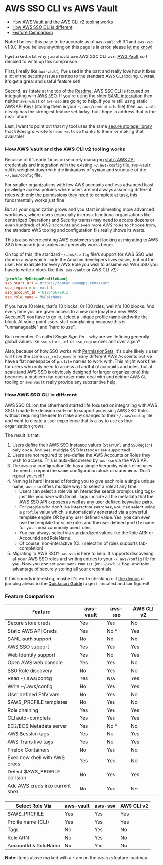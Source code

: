 # AWS SSO CLI vs AWS Vault

 * [How AWS Vault and the AWS CLI v2 tooling works](#how-aws-vault-and-the-aws-cli-v2-tooling-works)
 * [How AWS SSO CLI is different](#how-aws-sso-cli-is-different)
 * [Feature Comparison](#feature-comparison)

Note: I believe this page to be accurate as of `aws-vault` v6.3.1 and
`aws-sso` v1.9.0. If you believe anything on this page is in error, please [let me know](
https://github.com/synfinatic/aws-sso-cli/issues/new?title=Documentation+error:)!

I get asked a lot why you should use AWS SSO CLI over [AWS Vault](
https://github.com/99designs/aws-vault) so I decided to write up this comparison.

First, I really like `aws-vault`, I've used in the past and really love
how it fixes a lot of the security issues related to the standard
AWS CLI tooling. Overall, it's got a great and useful feature set!

Second, as I state at the top of the [Readme](../README.md), AWS SSO CLI
is focused on integrating with [AWS SSO](
https://docs.aws.amazon.com/singlesignon/latest/userguide/what-is.html).  If
you're using the older [SAML integration](
https://docs.aws.amazon.com/IAM/latest/UserGuide/id_roles_providers_saml.html)
then neither `aws-vault` or `aws-sso` are going to help.  If you're still
using static AWS API Keys (storing them in your `~/.aws/credentials` file) then
`aws-vault` clearly has the strongest feature set today, but I hope to address
that in the near future.

Last, I want to point out that my tool uses the same [secure storage library](
https://github.com/99designs/keyring) that 99designs wrote for `aws-vault`
so thanks to them for making that available!

### How AWS Vault and the AWS CLI v2 tooling works

Because of it's early focus on securely managing [static AWS API
credentials](
https://docs.aws.amazon.com/cli/latest/userguide/cli-configure-files.html)
and integration with the existing `~/.aws/config` file, `aws-vault` still is
weighed down with the limitations of syntax and structure of the `~/.aws/config`
file.

For smaller organizations with few AWS accounts and less advanced
least priviledge access policies where users are not always assuming different
roles with only the permissions they need to complete at task, this
fundamentally works just fine.

But as your organization grows and you start implimenting more advanced
workflows, where users (especially in cross-functional organizations like
centralized Operations and Security teams) may need to access dozens or
even hundreds of AWS accounts and even more AWS roles to choose from,
the standard AWS tooling and configuration file really shows its warts.

This is also where existing AWS customers start looking at migrating to AWS SSO
because it just scales and generally works better.

On top of this, the standard `~/.aws/config` file's support for AWS SSO
was done in a way which made the Amazon developers lives easier, but not
the user.  For example for every AWS Role you wish to assume via AWS SSO
you have to write a block like this (`aws-vault` or AWS CLI v2):

```ini
[profile MyUniqueProfileName]
sso_start_url = https://foobar.awsapps.com/start
sso_region = us-east-1
sso_account_id = 012345678912
sso_role_name = MyRoleName
```

If you have 10 roles, that's 10 blocks.  Or 100 roles, well it's 100 blocks.
And every time you are given access to a new role (maybe a new AWS Account?)
you have to go in, select a unique profile name and write the block. At some
point users start complaining because this is "unmanageable" and "hard to use".

But remember it's called _Single Sign On_... why are we defining generally
global values like `sso_start_url` or `sso_region` over and over again?

Also, because of how SSO works with [PermissionSets](
https://docs.aws.amazon.com/singlesignon/latest/userguide/permissionsetsconcept.html),
it's quite likely a user will have the same `sso_role_name` in many different
AWS Accounts but we have a flat namespace of `profile` names to work with. This
might work fine for users who only need to access a handful of accounts
and roles, but at scale (and AWS SSO is obviously designed for larger
organizations) this becomes a problem that each user must deal with and
neither AWS CLI tooling or `aws-vault` really provide any substantive help.

### How AWS SSO CLI is different

AWS SSO CLI on the otherhand started life focused on integrating with AWS SSO.
I made the decision early on to support accessing AWS SSO Roles
without requiring the user to make any changes to their `~/.aws/config` file
and want to create a user experience that is a joy to use as their organization
grows.

The result is that:

 1. Users define their AWS SSO Instance values (`StartUrl` and `SSORegion`)
    only once. And yes, multiple SSO Instances are supported!
 1. Users are not required to pre-define the AWS Accounts or Roles they
    wish to access.  This is auto-discovered by `aws-sso` via the AWS API.
 1. The `aws-sso` configuration file has a simple hierarchy which eliminates
    the need to repeat the same configuration block or statements.
    Don't repeat yourself!
 1. Naming is hard!  Instead of forcing you to give each role a single unique
    name, `aws-sso` offers multiple ways to select a role at any time:
    * Users can select a role via an interactive search prompt using tags-
        just like you have with Gmail.  Tags include all the metadata that the
        AWS SSO API exposes as well as any user defined key/value pairs.
    * For people who don't like interactive searches, you can select using
        a `profile` value which is automatically generated via a powerful
        template engine OR by any user defined value.  Yes, you can even use
        the template for some roles and the user defined `profile` name for
        your most commonly used roles.
    * You can always select via standardized values like the Role ARN or
        AccountId and RoleName.
    * Of course, non-interactive (CLI) selection of roles supports
        tab-completion!
 1. Migrating to AWS SSO?  `aws-sso` is here to help.  It supports
    discovering all your AWS SSO roles and writing entries to your
    `~/.aws/config` file for you.  Now you can set your `$AWS_PROFILE`
    (or `--profile` flag) and take advantage of securely storing all your
     credentials.

If this sounds interesting, maybe it's worth checking out [the demos](demos.md)
or jumping ahead to the [Quickstart Guide](quickstart.md) to get it installed
and configured!

### Feature Comparison

| Feature                 | aws-vault | aws-sso   | AWS CLI v2 |
|-------------------------|-----------|-----------|------------|
| Secure store creds      | Yes       | Yes       | No         |
| Static AWS API Creds    | Yes       | No *      | Yes        |
| SAML auth support       | No        | No        | No         |
| AWS SSO support         | Yes       | Yes       | Yes        |
| Web Identity support    | Yes       | No        | Yes        |
| Open AWS web console    | Yes       | Yes       | No         |
| SSO Role discovery      | No        | Yes       | No         |
| Read ~/.aws/config      | Yes       | N/A       | Yes        |
| Write ~/.aws/config     | No        | Yes       | Yes        |
| User defined ENV vars   | No        | Yes       | No         |
| $AWS\_PROFILE templates | No        | Yes       | No         |
| Role chaining           | Yes       | Yes       | Yes        |
| CLI auto-complete       | Yes       | Yes       | Yes        |
| EC2/ECS Metadata server | Yes       | No *      | No         |
| AWS Session tags        | Yes       | No        | Yes        |
| AWS Transitive tags     | Yes       | No        | Yes        |
| Firefox Containers      | No        | Yes       | No         |
| Exec new shell with AWS creds    | Yes  | Yes   | No     |
| Detect $AWS\_PROFILE collision   | No   | Yes   | Yes    |
| Add AWS creds into current shell | No   | Yes   | No     |

| Select Role Via      | aws-vault | aws-sso | AWS CLI v2 |
|----------------------|-----------|---------|------------|
| $AWS\_PROFILE        | Yes       | Yes     | Yes        |
| Profile name (CLI)   | Yes       | Yes     | Yes        |
| Tags                 | No        | Yes     | No         |
| Role ARN             | No        | Yes     | No         |
| AccountId & RoleName | No        | Yes     | No         |

**Note:** Items above marked with a `*` are on the `aws-sso` feature roadmap.
